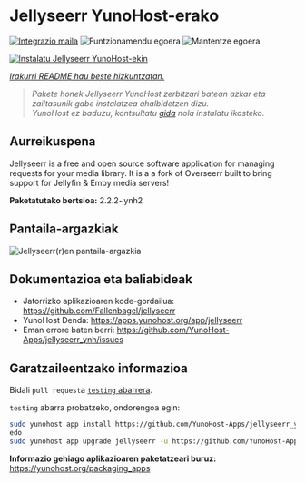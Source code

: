 <!--
Ohart ongi: README hau automatikoki sortu da <https://github.com/YunoHost/apps/tree/master/tools/readme_generator>ri esker
EZ editatu eskuz.
-->

# Jellyseerr YunoHost-erako

[![Integrazio maila](https://apps.yunohost.org/badge/integration/jellyseerr)](https://ci-apps.yunohost.org/ci/apps/jellyseerr/)
![Funtzionamendu egoera](https://apps.yunohost.org/badge/state/jellyseerr)
![Mantentze egoera](https://apps.yunohost.org/badge/maintained/jellyseerr)

[![Instalatu Jellyseerr YunoHost-ekin](https://install-app.yunohost.org/install-with-yunohost.svg)](https://install-app.yunohost.org/?app=jellyseerr)

*[Irakurri README hau beste hizkuntzatan.](./ALL_README.md)*

> *Pakete honek Jellyseerr YunoHost zerbitzari batean azkar eta zailtasunik gabe instalatzea ahalbidetzen dizu.*  
> *YunoHost ez baduzu, kontsultatu [gida](https://yunohost.org/install) nola instalatu ikasteko.*

## Aurreikuspena

Jellyseerr is a free and open source software application for managing requests for your media library. It is a a fork of Overseerr built to bring support for Jellyfin & Emby media servers!

**Paketatutako bertsioa:** 2.2.2~ynh2

## Pantaila-argazkiak

![Jellyseerr(r)en pantaila-argazkia](./doc/screenshots/jellyseerr.png)

## Dokumentazioa eta baliabideak

- Jatorrizko aplikazioaren kode-gordailua: <https://github.com/Fallenbagel/jellyseerr>
- YunoHost Denda: <https://apps.yunohost.org/app/jellyseerr>
- Eman errore baten berri: <https://github.com/YunoHost-Apps/jellyseerr_ynh/issues>

## Garatzaileentzako informazioa

Bidali `pull request`a [`testing` abarrera](https://github.com/YunoHost-Apps/jellyseerr_ynh/tree/testing).

`testing` abarra probatzeko, ondorengoa egin:

```bash
sudo yunohost app install https://github.com/YunoHost-Apps/jellyseerr_ynh/tree/testing --debug
edo
sudo yunohost app upgrade jellyseerr -u https://github.com/YunoHost-Apps/jellyseerr_ynh/tree/testing --debug
```

**Informazio gehiago aplikazioaren paketatzeari buruz:** <https://yunohost.org/packaging_apps>
